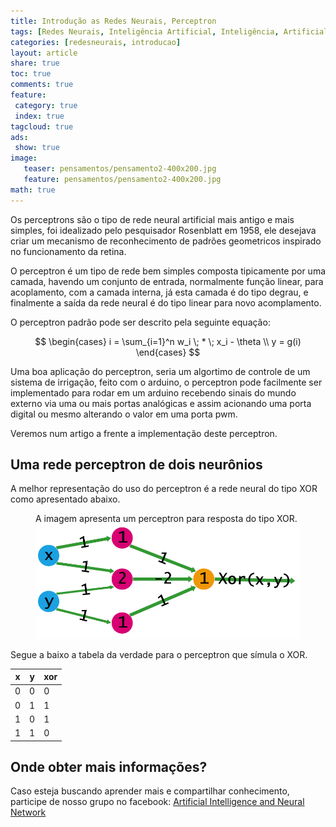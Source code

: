```yaml
---
title: Introdução as Redes Neurais, Perceptron 
tags: [Redes Neurais, Inteligência Artificial, Inteligência, Artificial, RNN, NN, LTSM, Formulas, Rampa Simetrica, Simetrica, Ativação Lógistica, Hiperbólica, Tangente, Tangente Hiperbólica, Função Logistica, perseptron]
categories: [redesneurais, introducao]
layout: article
share: true
toc: true
comments: true
feature:
 category: true
 index: true
tagcloud: true
ads: 
 show: true
image:
   teaser: pensamentos/pensamento2-400x200.jpg
   feature: pensamentos/pensamento2-400x200.jpg
math: true
---
```

Os perceptrons são o tipo de rede neural artificial mais antigo e mais simples, foi idealizado pelo pesquisador Rosenblatt em 1958, ele desejava criar um mecanismo de reconhecimento de padrões geometricos inspirado no funcionamento da retina.

<!--more-->

O perceptron é um tipo de rede bem simples composta tipicamente por uma camada, havendo um conjunto de entrada, normalmente função linear, para acoplamento, com a camada interna, já esta camada é do tipo degrau, e finalmente a saída da rede neural é do tipo linear para novo acomplamento.

O perceptron padrão pode ser descrito pela seguinte equação:

$$
\begin{cases}
   i = \sum_{i=1}^n w_i \; * \; x_i -  \theta \\ 
   y = g(i)
\end{cases}
$$

Uma boa aplicação do perceptron, seria um algortimo de controle de um sistema de irrigação, feito com o arduino, o perceptron pode facilmente ser implementado para rodar em um arduino recebendo sinais do mundo externo via uma ou mais portas analógicas e assim acionando uma porta digital ou mesmo alterando o valor em uma porta pwm.

Veremos num artigo a frente a implementação deste perceptron.

## Uma rede perceptron de dois neurônios

A melhor representação do uso do perceptron é a rede neural do tipo XOR como apresentado abaixo.

<figure>
<figcaption>A imagem apresenta um perceptron para resposta do tipo XOR.</figcaption>
<img src="/images/redesneurais/introducao/perceptron-xor.png" />
</figure>

Segue a baixo a tabela da verdade para o perceptron que símula o XOR.

| x | y | xor |
| --- | --- | --- |
| 0 | 0 | 0 |
| 0 | 1 | 1 |
| 1 | 0 | 1 |
| 1 | 1 | 0 |


## Onde obter mais informações?


Caso esteja buscando aprender mais e compartilhar conhecimento, participe de nosso grupo no facebook: [Artificial Intelligence and Neural Network](https://www.facebook.com/groups/ArtificialNeuralNetwork/)